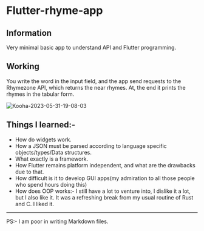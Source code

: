 # Flutter-rhyme-app

## Information 
Very minimal basic app to understand API and Flutter programming.



## Working
You write the word in the input field, and the app send requests to the Rhymezone API, which returns the near rhymes.
At, the end it prints the rhymes in the tabular form.



![Kooha-2023-05-31-19-08-03](https://github.com/Lauel09/flutter-rhyme/assets/19989996/e180b5ff-4c62-4db3-bd9f-fc663d913633)

## Things I learned:-
-  How do widgets work.
- How a JSON must be parsed according to language specific objects/types/Data structures.
- What exactly is a framework.
- How Flutter remains platform independent, and what are the drawbacks due to that.
- How difficult is it to develop GUI apps(my admiration to all those people who spend hours doing this)
- How does OOP works:- I still have a lot to venture into, I dislike it a lot, but I also like it. It was a refreshing break from my usual routine of Rust and C. I liked it.




---
PS:- I am poor in writing Markdown files.
